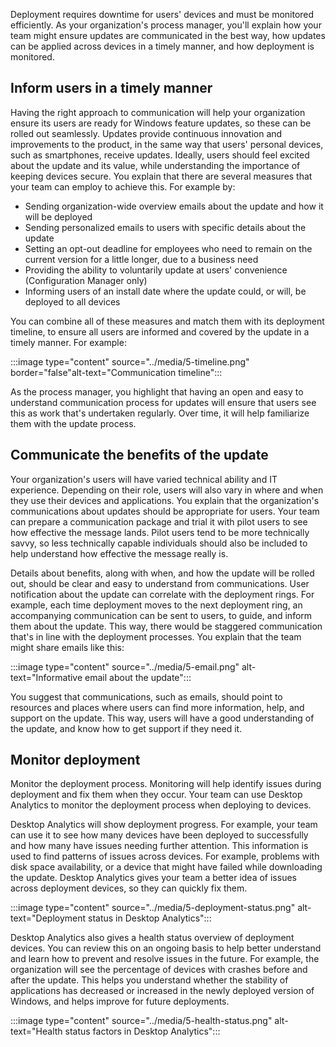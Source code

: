 Deployment requires downtime for users' devices and must be monitored efficiently. As your organization's process manager, you'll explain how your team might ensure updates are communicated in the best way, how updates can be applied across devices in a timely manner, and how deployment is monitored.

## Inform users in a timely manner

Having the right approach to communication will help your organization ensure its users are ready for Windows feature updates, so these can be rolled out seamlessly. Updates provide continuous innovation and improvements to the product, in the same way that users' personal devices, such as smartphones, receive updates. Ideally, users should feel excited about the update and its value, while understanding the importance of keeping devices secure. You explain that there are several measures that your team can employ to achieve this. For example by:

- Sending organization-wide overview emails about the update and how it will be deployed
- Sending personalized emails to users with specific details about the update
- Setting an opt-out deadline for employees who need to remain on the current version for a little longer, due to a business need
- Providing the ability to voluntarily update at users' convenience (Configuration Manager only)
- Informing users of an install date where the update could, or will, be deployed to all devices

You can combine all of these measures and match them with its deployment timeline, to ensure all users are informed and covered by the update in a timely manner. For example:

:::image type="content" source="../media/5-timeline.png" border="false"alt-text="Communication timeline":::

As the process manager, you highlight that having an open and easy to understand communication process for updates will ensure that users see this as work that's undertaken regularly. Over time, it will help familiarize them with the update process.

## Communicate the benefits of the update

Your organization's users will have varied technical ability and IT experience. Depending on their role, users will also vary in where and when they use their devices and applications. You explain that the organization's communications about updates should be appropriate for users. Your team can prepare a communication package and trial it with pilot users to see how effective the message lands. Pilot users tend to be more technically savvy, so less technically capable individuals should also be included to help understand how effective the message really is.

Details about benefits, along with when, and how the update will be rolled out, should be clear and easy to understand from communications. User notification about the update can correlate with the deployment rings. For example, each time deployment moves to the next deployment ring, an accompanying communication can be sent to users, to guide, and inform them about the update. This way, there would be staggered communication that's in line with the deployment processes. You explain that the team might share emails like this:

:::image type="content" source="../media/5-email.png" alt-text="Informative email about the update":::

You suggest that communications, such as emails, should point to resources and places where users can find more information, help, and support on the update. This way, users will have a good understanding of the update, and know how to get support if they need it.

## Monitor deployment

Monitor the deployment process. Monitoring will help identify issues during deployment and fix them when they occur. Your team can use Desktop Analytics to monitor the deployment process when deploying to devices.

Desktop Analytics will show deployment progress. For example, your team can use it to see how many devices have been deployed to successfully and how many have issues needing further attention. This information is used to find patterns of issues across devices. For example, problems with disk space availability, or a device that might have failed while downloading the update. Desktop Analytics gives your team a better idea of issues across deployment devices, so they can quickly fix them.

:::image type="content" source="../media/5-deployment-status.png" alt-text="Deployment status in Desktop Analytics":::

Desktop Analytics also gives a health status overview of deployment devices. You can review this on an ongoing basis to help better understand and learn how to prevent and resolve issues in the future. For example, the organization will see the percentage of devices with crashes before and after the update. This helps you understand whether the stability of applications has decreased or increased in the newly deployed version of Windows, and helps improve for future deployments.

:::image type="content" source="../media/5-health-status.png" alt-text="Health status factors in Desktop Analytics":::
